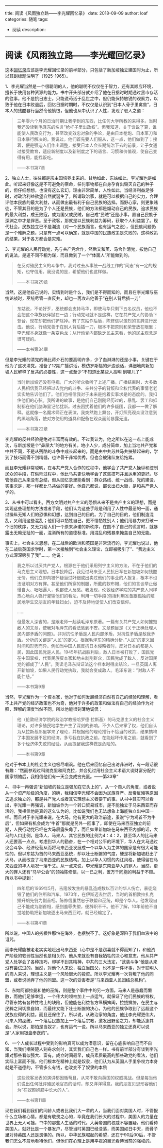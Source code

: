 
---
title: 阅读《风雨独立路——李光耀回忆录》
date: 2018-09-09
author: loaf
categories: 随笔
tags:
  - 阅读
description: 
---

# 阅读《风雨独立路——李光耀回忆录》

这本[回忆录](https://book.douban.com/subject/1082102/)应该是李光耀回忆录的前半部分，只包括了新加坡独立建国时为止，所以其副标题注明了（1925-1965）。

1、李光耀当然是一个很聪明的人，他的聪明不仅仅在于智力，还有其顺应环境，擅长于使用各种资源的能力。书中开头部分就介绍了他在日据时时期通过黑市存活的往事，他不是抗日志士，只能说苟活于乱世之中，但仍能保持敏锐的观察力，以致于他在日本败退后，回忆日据时期时，不仅仅是认识到“日本人骨子里禽兽”，日本人的残酷暴行当然令他愤恨，但他也从中认识了人性，发现了驭人之道：

> 三年零六个月的日治时期让我学到的东西，比任何大学所教的来得多。当时我还没读到毛泽东的名言”枪杆子里出政权”。但我知道，关于谁说了算，谁能使人民改变行为，甚至改变效忠对象的争论，是由日本枪炮、日本军刀和日本暴行解决的。我说过，他们首先要人们服从，这一点，他们做到了；接着，便是强迫人们作出调整，接受日本人会长期统治下去的前景，让子女通过接受教育，适应新制度以及新制度之下的语言、习惯和价值观，使自己变得有用，能找饭吃。
> 
> ——本书第7章

2、独立人士，往往都是宗主国培养出来的。甘地如此，东姑如此，李光耀也是如此。听起来好像这是不可避免的宿命，任何事物都在自身孕育出毁灭自己的种子的，但仔细想想，也没有这么玄幻，理由非常简单，人性如此，当经济利益足够时，对政治利益欲望自然就诞生了。所谓政治家，就是可以根据自己的实力，合理评估本民族的最大利益，从而做出最有利于自己民族的选择。而野心家，则更象赌徒，不管其目的是为了个人还是民族，他们的方法都是煽动自己的民族，追求民族的最大利益，成王败寇，或为国父或民贼，自己成“民贼”还是小事，置自己民族于深渊之中才是罪恶。至于政客，那就是以民族利益为筹码，获取个人利益罢了。现代社会，民族独立已不是潮流（对一个民族而言，也有运气之说），但民族问题仍是一个难解之题，只是有一点可以确定，就是中国的民族政策是失败的，这种政策的结果，对于各方都会是灾难。

3、李光耀的人民行动党，先与共产党合作，然后又和英、马合作清党，按他自己的说法，是道不同不相为谋，而且做到了一个“体面人”所能做到的。

> 在反对殖民主义的斗争中，我对过去从事统一战线工作的”同志”有一定的规矩，也守信用。我没说的是，希望他们也这样做。
> 
> ——本书第29章

当然，这是他自己说的，实情到时是什么，我们是不得而知的，而且在李光耀与巫统论战时，巫统尽管一直反共，却也一再攻击他善于“在别人背后插一刀”

> 东姑说，不论好歹，巫统都会支持马华，即使马华只剩下五名议员，他也不会把这个华族伙伴抛在一边；行动党可就不是这样，它在共产党人的协助下登台，现在却把他们铲除掉。有了东姑作后盾，陈修信以激烈的言辞进行反击。他说，行动党善于在别人背后插一刀，根本不把原则和荣誉放在眼里；李光耀本身就像一条变色龙；从行动党内部缺乏民主来看，他的民主观念是很可疑的。
> 
> ——本书第34章

但是李光耀的清党的确比蒋介石的要高明许多，少了血淋淋的还是小事，关键在于他为了这次清党，准备了12期广播讲话，模仿罗斯福的炉边谈话，详细地向新加坡人民解释了反共的必要性，这一点至少“不知道比某些人高明 到哪儿了”

> 当时新加坡还没有电视，广大的听众收听了上述广播。广播结束时，大多数人民相信我已经把过去党内的斗争、亲共分子的背叛和全权代表的事情老老实实地告诉他们了。他们也相信我对于未来是抱着实事求是的态度的。我扣住他们的心弦。我所讲的故事，是他们自己刚刚经历过的，暴乱、罢工和抵制都在他们脑海里记忆犹新。过去困扰着他们的许多疑团，我都一一做了解释。这就像一名魔术师正在表演，我突然跑上舞台，开灯照亮观众没注意到的黑暗角落，使对方使用的道具和配备在观众面前暴露无遗。
> 
> ——本书第22章

李光耀的反共经验是绝对丰富而有效的。不过我认为，他之所以在这一点上能成功，与新加坡是个“鼻屎大”的地方有关。地小人少，成分简单，加上当地共产党和中共不同，不是从残酷的斗争中成长起来的，而是由中共苏共马共扶殖起来的，学到了技巧而得不到精髓，也许骨干非常优秀，但也会被猪队友给拖累。

而且李光耀非常聪明，在与共产党人合作的过程中，他学会了共产党人操纵和控制民众的手段，在偷师过程中，他比马共更快地学会了这些技巧并且运用的更好。尽管他自己从来没有总结，但从回忆录里能看到：群众路线、统一战线、党的建设、实事求是，那一样都比马共做的更好。他自己都说，部长出扫大街，是和共产党人学的。

3、从书中可以看出，西方文明对共产主义的恐惧从来不是共产主义的理想，而是实现这些理想的方法或者手段，他们认为这些手段是利用了人性中最恶的一面，通过操纵无知人们的恐惧和幻想，达到自己的目的。为了自己的目的，他们制造混乱，又利用这些混乱；他们可以牺牲自己，更不惜牺牲别人；他们用暴力来打破一个旧的秩序，又无力给人们一个原来承诺的新秩序，在圆不了自己的谎言时，就暴露出无赖无耻的一面，混淆所有的道德标准。用混乱和残暴来掩盖自己的无能。

事实上，社会主义思想，在二战后的欧洲和英国是非常流行的，李光耀也说过，他在二战后英国求学时，第一次接触到“社会主义理论，立即被吸引了”、“费边主义方式深深吸引了我”……，他说：

> 我之所以讨厌共产党人，根源在于他们采用列宁主义的方法，不在于他们的马克思主义理想。日本投降后，我见过马来亚人民抗日军在新加坡如何残酷无情，他们立即向被怀疑当过奸细或出卖过他们的事业的人报复，根本不设法证明对方有罪。甚至他们所穿的制服，所戴的软布帽，他们的言谈举止傲慢自大、咄咄逼人，也都使人反感。我发现，伦敦经济学院的共产党人同样热心地向人强行灌输他们的看法，利用一切手段(包括利用准备跟孤独的殖民地学生交朋友的年轻妇女)，迫不及待地促使人们改变信仰。
> 
> ……
> 
> 但最发人深省的，是跟老师一起读毛泽东原著。一篇有关共产党人如何摧毁敌人的文章，使我对毛泽东的看法感到不安。文章题目是《关于正确处理人民内部矛盾的问题》。非对抗性矛盾是人民内部矛盾，对抗性矛盾是敌我矛盾。分析的关键是”人民”的定义。根据毛泽东的精确分析，”人民”的定义因时间和形势而异。例如当中国人民反抗日本侵略者时，反对日本的都是人民，因此国民党是人民。1945年抗战胜利后，敌人日本被打败了，国民党在中国掌权，代表民族资本家和地主剥削群众，国民党成了敌人，反对国民党的都成了”人民”。我读毛泽东辩证法这个样本时得出结论，一旦英国人离开新加坡，如果人民行动党执政，我就会变成敌人。毛泽东说：”对敌人不能仁慈。”
> 
> ——本书第9章

当然，李光耀作为一个资本家，他对于如何发展经济自然有自己的经验和理解，看不上共产党的经济政策也不为奇，他对于许多的政策和做法有自己的经验作为对照，理解的深度当然不同，所以他能很刻薄地调侃：

> 他（伦敦经济学院的政治学教授哈罗德·拉斯基）的马克思主义的社会主义理论，对许多殖民地学生产生了深刻的影响。不少人后来掌了权，他们自认为从拉斯基那里学来了理论，并根据他的理论推行不恰当的政策，结果搞垮了本国发展不足的经济。多亏我在执政之前，在能起坏作用之前，就看到了多个经济体失败的经验。从而提醒我这样做是危险的。
> 
> ——本书第9章

他对于书本上的社会主义也极尽嘲讽。他在后来回忆自己出访非洲时，有一段话很有趣：“然而参观过科纳克里和阿克拉，并会见过用社会主义术语大谈财富分配的国家领袖后，我相信他们有一天会变成穷光蛋。——第33章”

4、书中一再强调“新加坡的独立是强加在它头上的”，从一个商人的角度，或者说从一个资产阶级的角度，的确，我相信李光耀不会因为民族尊严、反帝反殖等原因去追求独立的，那是共产党人或者其它理想主义者要干的事。从书中其实可以看出，李光耀一再强调，新加坡作为一个转口贸易城市，是不能独立于马来西亚而存活的，我相信他是真的这么认为的，比如说我们也无法想象上海能独立出中国一样。而且对于李光耀来说，在大马，他有更大的政治前途，虽说“宁为鸡首不为牛后”，但如果有机会成为“牛首”那就是另外一回事了，即使在马来西亚独立的前期，人民行动党已经在大马展露头角了，而且如果新加坡在马来西亚内部的话，大马的人口比例，是华人、马来人、其它民族的比例为4：4：2，甚至华人的比马来人还要高一点点。考虑到华人的勤奋，在一个相对公平的环境下，华人在大马通过议会斗争、经济经营从而将马来西亚发展成一个以华人为主体的国家是有很大可能性的。但以东姑为首的马来西亚巫统，却以壮士断腕的气度，硬是将新加坡赶出了大马，从而改变了马来西亚的民族结构。加上以华人习惯的内讧风格，使得留在马来西亚的华人境况一落千丈。从一点来说，李光耀是东南亚华人的罪人。当然，更大的罪人还有“马华公会”的领袖陈修信，以一已之利，置万千同胞的利益于不顾。所以书中提到：

> 四年后的1969年5月，吉隆坡发生的暴乱造成数以百计的华人伤亡，暴徒烧毁了他们的住所和汽车。1973年，在伊斯迈去世后，当时的首相敦拉扎克擢升胡先翁为副首相。陈修信虽然忠于联盟和巫统，却是个华人。他发现自己不能成为副首相，感到羞辱失塱，便辞职不干。他不了解，10年前他不自觉地协助把新加坡逐出马来西亚时，就已经输定了。
> 
> ——本书第41章

所以说，中国人的劣根性那怕在海外，也摆脱不了。这好象是深陷于我们血液中的诅咒。

而李光耀能被老老实实地赶出马来西亚（心中是不是窃喜就不得而知了)，和他资产阶级的软弱性当然也是相关的，他从来就没有自我牺牲的决心和意志，他从共产党人处学会了各种技巧，却学不到其精神，中共的三大法定，“武装斗争”他是从来没有尝试过的。当然，对他个人来说，独立当国父，也不是一件坏事，对于聪明人的商人来说，理想主义是一个风险很大的投资。所以李光耀再一次背叛了他的同盟，或者说抛弃了他的同盟。这一次的受害者是“马来西亚人民团结总机构”。

5、东姑阿都拉曼和他的巫统，则是整个事件中的另一方面，马来人是愚蠢而懒散，而他们足够幸运，一个伟大的领袖加上一点运气，就保证了他们民族的特权。尽管东姑有各种性格上的缺陷，但他能在利益各方纵横捭阖，拉拢排挤，在民主与民粹之间切换自如，而最终又能下壮士断腕的决心，为他的民族争取到了远超这个民族应得的利益，而且还保住了。所以说，从政治家的角度，他比李光耀更伟大。马来人的巫统，一个落后民族加上一个落后宗教，激发出野蛮之力，却能适逢其会。所以说，那怕是当奴才，也有运气一说。所以马来西亚的独立还真可以说是“人家用银盘奉送的”。

6、一个人成长过程中受到的影响真可以成为潜意识，留在心底影响自己而不自知，当我们嘲笑楚人刻舟求剑时，其实我们自己也一样。书有前半部分有谈到李光耀对那些看似强大、富有，成立时间最早，成员素质最高的那些政党的看法，他们实际上富而不强，他们根本在精神上就是奴隶，他们认为从英国人手里争权力本身就是不道德的，不管多么有钱，也改变不了奴隶的本质

> 这些政客发表的演讲都因循苟且，从来不敢向英国的权威挑战。但是每当他们说出任何批评殖民地官员的话时，却又洋洋得意。我的朋友贝思形容他们为”在奴颜婢膝中长大的人”。
> 
> ——本书第11章

现在我们看到我们的同龄人或者比我们大一辈的人，当我们面对美国人时，不管报什么立场和心情，都是有敬畏之心的，毕竟在我们长大的过程中，美国人的力量在世界上无人可挡，书中的那些人生活的时代，大英帝国的权威不容置疑。他们看待美国人，就好比是一个暴发户，尽管当时英国已经没落，而美国如日中天，而骨子里对待英国人还是畏惧的。所以，中华民族崛起的希望，还在于90后00后，不管我们怎么不屑地看待他们，但他们在心理上是用平视的目光看待当前的强权的。
